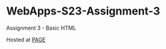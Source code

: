 # WebApps-S23-Assignment-3
Assignment 3 - Basic HTML
<p>Hosted at <a href= "https://44-563-web-apps-s23.github.io/44563-webapps-assignment-3-Divyachelikani/">
PAGE</a></p>